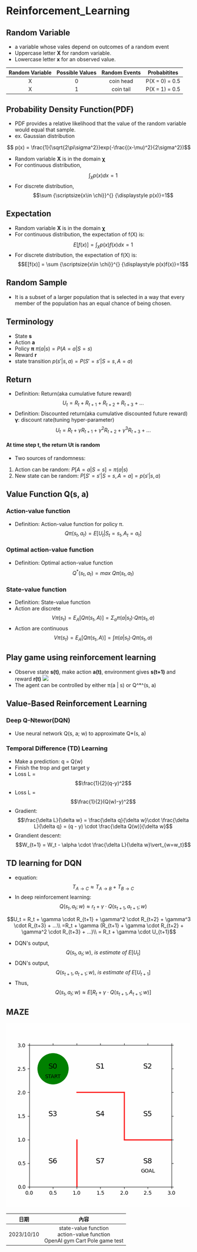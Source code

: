 # Reinforcement_Learning

## Random Variable
- a variable whose vales depend on outcomes of a random event
- Uppercase letter **X** for random variable.
- Lowercase letter **x** for an observed value.

|Random Variable|Possible Values|Random Events|Probabitites|
|:-:|:-:|:-:|:-:|
|X|0|coin head|P(X = 0) = 0.5|
|X|1|coin tail|P(X = 1) = 0.5|

## Probability Density Function(PDF)
- PDF provides a relative likelihood that  the value of the random variable would equal that sample.
- ex. Gaussian distribution

$$ p(x) = \frac{1}{\sqrt{2\pi\sigma^2}}exp(-\frac{(x-\mu)^2}{2\sigma^2})$$

- Random variable **X** is in the domain **χ**
- For continuous distribution,
$$\int_{\chi}^{}p(x)dx=1$$
- For discrete distribution,
$$\sum {\scriptsize{x\in \chi}}^{} {\displaystyle p(x)}=1$$

## Expectation
- Random variable **X** is in the domain **χ**
- For continuous distribution, the expectation of f(X) is:
$$E[f(x)] = \int_{\chi}^{}p(x)f(x)dx=1$$
- For discrete distribution, the expectation of f(X) is:
$$E[f(x)] = \sum {\scriptsize{x\in \chi}}^{} {\displaystyle p(x)f(x)}=1$$


## Random Sample
- It is a subset of a larger population that is selected in a way that every member of the population has an equal chance of being chosen. 

## Terminology
- State **s**
- Action **a**
- Policy **π**
$π(a | s) = P(A = a | S = s)$
- Reward **r**
- state transition
$p(s' | s , a) = P(S' = s' | S = s , A = a)$


## Return
- Definition: Return(aka cumulative future reward)
$$U_t = R_t + R_{t+1} + R_{t+2} + R_{t+3} + ...$$
- Definition: Discounted return(aka cumulative discounted future reward)
**γ**: discount rate(tuning hyper-parameter)
$$U_t = R_t + \gamma R_{t+1} + \gamma^2R_{t+2} + \gamma ^3R_{t+3} + ...$$

#### At time step t, the return Ut is random
- Two sources of randomness:
1. Action can be random: $P[A = a | S = s] = π(a | s)$
2. New state can be random: $P[S' = s' | S = s, A = a] = p(s' | s, a)$

## Value Function Q(s, a)
### Action-value function
- Definition: Action-value function for policy π.
$$Qπ(s_t, a_t) = E[U_t|S_t = s_t, A_t = a_t]$$

### Optimal action-value function
- Definition: Optimal action-value function
$$Q^*(s_t, a_t) = max\ Qπ(s_t, a_t)$$

### State-value function
- Definition: State-value function
- Action are discrete
$$Vπ(s_t) = E_A[Qπ(s_t, A)] = Σ_aπ(a | s_t)‧Qπ(s_t, a)$$
- Action are continuous
$$Vπ(s
_t) = E_A[Qπ(s_t, A)] = ∫π(a | s_t)‧Qπ(s_t, a)$$

## Play game using reinforcement learning
- Observe state **s(t)**, make action **a(t)**, environment gives **s(t+1)** and reward **r(t)**
![](https://i.imgur.com/7SAPAfU.png)
- The agent can be controlled by either π(a | s) or Q^*^(s, a)

## Value-Based Reinforcement Learning
### Deep Q-Ntewor(DQN)
- Use neural network Q(s, a; w) to approximate Q*(s, a)
### Temporal Difference (TD) Learning
- Make a prediction: q = Q(w)
- Finish the trop and get target y
- Loss L = $$\frac{1}{2}(q-y)^2$$
- Loss L = $$\frac{1}{2}(Q(w)-y)^2$$
- Gradient: $$\frac{\delta L}{\delta w} = \frac{\delta q}{\delta w}\cdot \frac{\delta L}{\delta q} = (q - y) \cdot \frac{\delta Q(w)}{\delta w}$$
- Grandient descent: $$W_{t+1} = W_t - \alpha \cdot \frac{\delta L}{\delta w}\vert_{w=w_t}$$
## TD learning for DQN
- equation: $$T_{A\rightarrow C} \approx T_{A\rightarrow B} + T_{B\rightarrow C}$$
- In deep reinforcement learning: $$Q(s_t, a_t;w)\approx r_t + \gamma \cdot Q(s_{t+1}, a_{t+1};w)$$

$$U_t = R_t + \gamma \cdot R_{t+1} + \gamma^2 \cdot R_{t+2} + \gamma^3 \cdot R_{t+3} + ...\\
=R_t + \gamma (R_{t+1} + \gamma \cdot R_{t+2} + \gamma^2 \cdot R_{t+3} + ...)\\
= R_t + \gamma \cdot U_{t+1}$$
- DQN's output, $$Q(s_t, a_t;w),\ is\ estimate\  of\ E[U_t]$$
- DQN's output, $$Q(s_{t+1}, a_{t+1};w),\ is\ estimate\  of\ E[U_{t+1}]$$
- Thus, $$Q(s_t, a_t;w) \approx
 E[R_t + \gamma \cdot Q(s_{t+1}, A_{t+1};w)]$$
 


## MAZE
![maze_1.gif](https://github.com/kerong2002/Reinforcement_Learning/blob/main/Book_L2/maze_1.gif)

|日期|內容|
|:--:|:-----:|
|2023/10/10|state-value function <br> action-value function <br> OpenAI gym Cart Pole game test|
